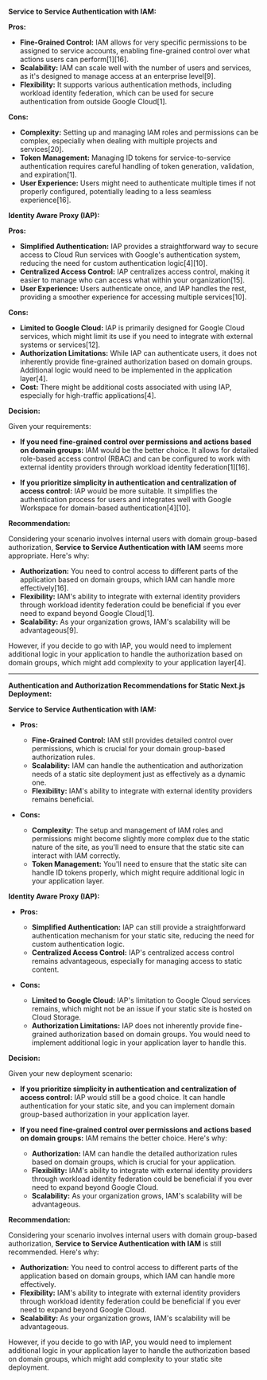 **Service to Service Authentication with IAM:**

**Pros:**
- **Fine-Grained Control:** IAM allows for very specific permissions to be assigned to service accounts, enabling fine-grained control over what actions users can perform[1][16].
- **Scalability:** IAM can scale well with the number of users and services, as it's designed to manage access at an enterprise level[9].
- **Flexibility:** It supports various authentication methods, including workload identity federation, which can be used for secure authentication from outside Google Cloud[1].

**Cons:**
- **Complexity:** Setting up and managing IAM roles and permissions can be complex, especially when dealing with multiple projects and services[20].
- **Token Management:** Managing ID tokens for service-to-service authentication requires careful handling of token generation, validation, and expiration[1].
- **User Experience:** Users might need to authenticate multiple times if not properly configured, potentially leading to a less seamless experience[16].

**Identity Aware Proxy (IAP):**

**Pros:**
- **Simplified Authentication:** IAP provides a straightforward way to secure access to Cloud Run services with Google's authentication system, reducing the need for custom authentication logic[4][10].
- **Centralized Access Control:** IAP centralizes access control, making it easier to manage who can access what within your organization[15].
- **User Experience:** Users authenticate once, and IAP handles the rest, providing a smoother experience for accessing multiple services[10].

**Cons:**
- **Limited to Google Cloud:** IAP is primarily designed for Google Cloud services, which might limit its use if you need to integrate with external systems or services[12].
- **Authorization Limitations:** While IAP can authenticate users, it does not inherently provide fine-grained authorization based on domain groups. Additional logic would need to be implemented in the application layer[4].
- **Cost:** There might be additional costs associated with using IAP, especially for high-traffic applications[4].

**Decision:**

Given your requirements:

- **If you need fine-grained control over permissions and actions based on domain groups:** IAM would be the better choice. It allows for detailed role-based access control (RBAC) and can be configured to work with external identity providers through workload identity federation[1][16].

- **If you prioritize simplicity in authentication and centralization of access control:** IAP would be more suitable. It simplifies the authentication process for users and integrates well with Google Workspace for domain-based authentication[4][10].

**Recommendation:**

Considering your scenario involves internal users with domain group-based authorization, **Service to Service Authentication with IAM** seems more appropriate. Here's why:

- **Authorization:** You need to control access to different parts of the application based on domain groups, which IAM can handle more effectively[16].
- **Flexibility:** IAM's ability to integrate with external identity providers through workload identity federation could be beneficial if you ever need to expand beyond Google Cloud[1].
- **Scalability:** As your organization grows, IAM's scalability will be advantageous[9].

However, if you decide to go with IAP, you would need to implement additional logic in your application to handle the authorization based on domain groups, which might add complexity to your application layer[4].

---

**Authentication and Authorization Recommendations for Static Next.js Deployment:**

**Service to Service Authentication with IAM:**

- **Pros:**
  - **Fine-Grained Control:** IAM still provides detailed control over permissions, which is crucial for your domain group-based authorization rules.
  - **Scalability:** IAM can handle the authentication and authorization needs of a static site deployment just as effectively as a dynamic one.
  - **Flexibility:** IAM's ability to integrate with external identity providers remains beneficial.

- **Cons:**
  - **Complexity:** The setup and management of IAM roles and permissions might become slightly more complex due to the static nature of the site, as you'll need to ensure that the static site can interact with IAM correctly.
  - **Token Management:** You'll need to ensure that the static site can handle ID tokens properly, which might require additional logic in your application layer.

**Identity Aware Proxy (IAP):**

- **Pros:**
  - **Simplified Authentication:** IAP can still provide a straightforward authentication mechanism for your static site, reducing the need for custom authentication logic.
  - **Centralized Access Control:** IAP's centralized access control remains advantageous, especially for managing access to static content.

- **Cons:**
  - **Limited to Google Cloud:** IAP's limitation to Google Cloud services remains, which might not be an issue if your static site is hosted on Cloud Storage.
  - **Authorization Limitations:** IAP does not inherently provide fine-grained authorization based on domain groups. You would need to implement additional logic in your application layer to handle this.

**Decision:**

Given your new deployment scenario:

- **If you prioritize simplicity in authentication and centralization of access control:** IAP would still be a good choice. It can handle authentication for your static site, and you can implement domain group-based authorization in your application layer.

- **If you need fine-grained control over permissions and actions based on domain groups:** IAM remains the better choice. Here's why:
  - **Authorization:** IAM can handle the detailed authorization rules based on domain groups, which is crucial for your application.
  - **Flexibility:** IAM's ability to integrate with external identity providers through workload identity federation could be beneficial if you ever need to expand beyond Google Cloud.
  - **Scalability:** As your organization grows, IAM's scalability will be advantageous.

**Recommendation:**

Considering your scenario involves internal users with domain group-based authorization, **Service to Service Authentication with IAM** is still recommended. Here's why:

- **Authorization:** You need to control access to different parts of the application based on domain groups, which IAM can handle more effectively.
- **Flexibility:** IAM's ability to integrate with external identity providers through workload identity federation could be beneficial if you ever need to expand beyond Google Cloud.
- **Scalability:** As your organization grows, IAM's scalability will be advantageous.

However, if you decide to go with IAP, you would need to implement additional logic in your application layer to handle the authorization based on domain groups, which might add complexity to your static site deployment.
